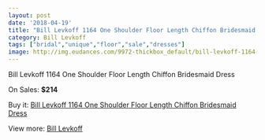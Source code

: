 ```yaml
---
layout: post
date: '2018-04-19'
title: "Bill Levkoff 1164 One Shoulder Floor Length Chiffon Bridesmaid Dress"
category: Bill Levkoff
tags: ["bridal","unique","floor","sale","dresses"]
image: http://img.eudances.com/9972-thickbox_default/bill-levkoff-1164-one-shoulder-floor-length-chiffon-bridesmaid-dress.jpg
---
```

Bill Levkoff 1164 One Shoulder Floor Length Chiffon Bridesmaid Dress

On Sales: **$214**
<a href="https://www.eudances.com/en/bill-levkoff/3279-bill-levkoff-1164-one-shoulder-floor-length-chiffon-bridesmaid-dress.html"><amp-img layout="responsive" width="600" height="600" src="//img.eudances.com/9972-thickbox_default/bill-levkoff-1164-one-shoulder-floor-length-chiffon-bridesmaid-dress.jpg" alt="Bill Levkoff 1164 One Shoulder Floor Length Chiffon Bridesmaid Dress 0" /></a>
<a href="https://www.eudances.com/en/bill-levkoff/3279-bill-levkoff-1164-one-shoulder-floor-length-chiffon-bridesmaid-dress.html"><amp-img layout="responsive" width="600" height="600" src="//img.eudances.com/9975-thickbox_default/bill-levkoff-1164-one-shoulder-floor-length-chiffon-bridesmaid-dress.jpg" alt="Bill Levkoff 1164 One Shoulder Floor Length Chiffon Bridesmaid Dress 1" /></a>
<a href="https://www.eudances.com/en/bill-levkoff/3279-bill-levkoff-1164-one-shoulder-floor-length-chiffon-bridesmaid-dress.html"><amp-img layout="responsive" width="600" height="600" src="//img.eudances.com/9974-thickbox_default/bill-levkoff-1164-one-shoulder-floor-length-chiffon-bridesmaid-dress.jpg" alt="Bill Levkoff 1164 One Shoulder Floor Length Chiffon Bridesmaid Dress 2" /></a>
<a href="https://www.eudances.com/en/bill-levkoff/3279-bill-levkoff-1164-one-shoulder-floor-length-chiffon-bridesmaid-dress.html"><amp-img layout="responsive" width="600" height="600" src="//img.eudances.com/9973-thickbox_default/bill-levkoff-1164-one-shoulder-floor-length-chiffon-bridesmaid-dress.jpg" alt="Bill Levkoff 1164 One Shoulder Floor Length Chiffon Bridesmaid Dress 3" /></a>

Buy it: [Bill Levkoff 1164 One Shoulder Floor Length Chiffon Bridesmaid Dress](https://www.eudances.com/en/bill-levkoff/3279-bill-levkoff-1164-one-shoulder-floor-length-chiffon-bridesmaid-dress.html "Bill Levkoff 1164 One Shoulder Floor Length Chiffon Bridesmaid Dress")

View more: [Bill Levkoff](https://www.eudances.com/en/57-bill-levkoff "Bill Levkoff")